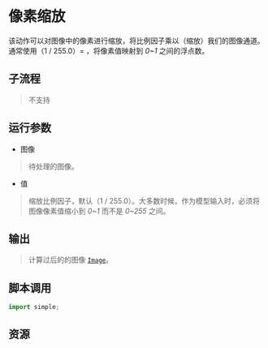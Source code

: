 # 像素缩放

该动作可以对图像中的像素进行缩放，将比例因子乘以（缩放）我们的图像通道。通常使用（1 / 255.0）= ，将像素值映射到 *0~1* 之间的浮点数。


## 子流程
> 不支持


## 运行参数

* 图像
> 待处理的图像。
* 值
> 缩放比例因子，默认（1 / 255.0）。大多数时候，作为模型输入时，必须将图像像素值缩小到 *0~1* 而不是 *0~255* 之间。

## 输出

> 计算过后的的图像 [`Image`](./types/Image.md)。


## 脚本调用

```python
import simple;

```

## 资源
